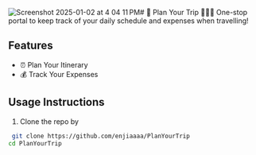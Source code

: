 ![Screenshot 2025-01-02 at 4 04 11 PM](https://github.com/user-attachments/assets/58cdaa10-01b6-4a50-a77e-c0d023aef7b7)# 📍 Plan Your Trip 🛫🧳🌇
One-stop portal to keep track of your daily schedule and expenses when travelling!

## Features
+ ⏰ Plan Your Itinerary
+ 💰 Track Your Expenses

## Usage Instructions
1. Clone the repo by 
```bash
 git clone https://github.com/enjiaaaa/PlanYourTrip
cd PlanYourTrip
```
